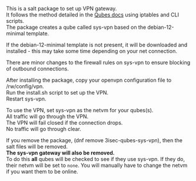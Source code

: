 This is a salt package to set up VPN gateway.  
It follows the method detailed in the [Qubes docs](https://github.com/Qubes-Community/Contents/blob/master/docs/configuration/vpn.md) using iptables and CLI scripts.  
The package creates a qube called sys-vpn based on the debian-12-minimal template.

If the debian-12-minimal template is not present, it will be downloaded and installed - this may take some time depending on your net connection.

There are minor changes to the firewall rules on sys-vpn to ensure blocking of outbound connections.

After installing the package, copy your openvpn configuration file to /rw/config/vpn.  
Run the install.sh script to set up the VPN.  
Restart sys-vpn.  

To use the VPN, set sys-vpn as the netvm for your qubes(s).  
All traffic will go through the VPN.  
The VPN will fail closed if the connection drops.  
No traffic will go through clear.

If you remove the package, (dnf remove 3isec-qubes-sys-vpn), then the salt files will be removed.  
**The sys-vpn gateway will also be removed.**  
To do this **all** qubes will be checked to see if they use sys-vpn.
If they do, their netvm will be set to `none`.
You will manually have to change the netvm if you want them to be online.
